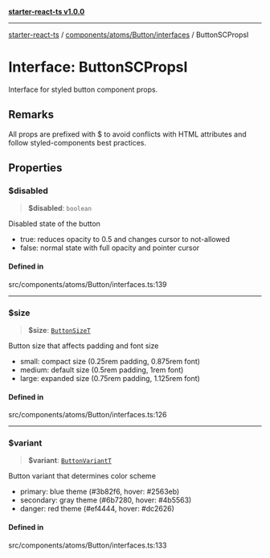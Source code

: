 [**starter-react-ts v1.0.0**](../../../../../README.md)

***

[starter-react-ts](../../../../../modules.md) / [components/atoms/Button/interfaces](../README.md) / ButtonSCPropsI

# Interface: ButtonSCPropsI

Interface for styled button component props.

## Remarks

All props are prefixed with $ to avoid conflicts with HTML attributes
and follow styled-components best practices.

## Properties

### $disabled

> **$disabled**: `boolean`

Disabled state of the button
- true: reduces opacity to 0.5 and changes cursor to not-allowed
- false: normal state with full opacity and pointer cursor

#### Defined in

src/components/atoms/Button/interfaces.ts:139

***

### $size

> **$size**: [`ButtonSizeT`](../../types/type-aliases/ButtonSizeT.md)

Button size that affects padding and font size
- small: compact size (0.25rem padding, 0.875rem font)
- medium: default size (0.5rem padding, 1rem font)
- large: expanded size (0.75rem padding, 1.125rem font)

#### Defined in

src/components/atoms/Button/interfaces.ts:126

***

### $variant

> **$variant**: [`ButtonVariantT`](../../types/type-aliases/ButtonVariantT.md)

Button variant that determines color scheme
- primary: blue theme (#3b82f6, hover: #2563eb)
- secondary: gray theme (#6b7280, hover: #4b5563)
- danger: red theme (#ef4444, hover: #dc2626)

#### Defined in

src/components/atoms/Button/interfaces.ts:133
